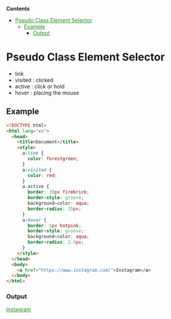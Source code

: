 <!-- START doctoc generated TOC please keep comment here to allow auto update -->
<!-- DON'T EDIT THIS SECTION, INSTEAD RE-RUN doctoc TO UPDATE -->
**Contents**

- [Pseudo Class Element Selector](#pseudo-class-element-selector)
  - [Example](#example)
    - [Output](#output)

<!-- END doctoc generated TOC please keep comment here to allow auto update -->

# Pseudo Class Element Selector

- link
- visited : clicked
- active : click or hold
- hover : placing the mouse

## Example

```html
<!DOCTYPE html>
<html lang="en">
  <head>
    <title>Document</title>
    <style>
      a:link {
        color: forestgreen;
      }
      a:visited {
        color: red;
      }
      a.active {
        border: 30px firebrick;
        border-style: groove;
        background—color: aqua;
        border-radius: 15px;
      }
      a:hover {
        border: 5px hotpink;
        border-style: groove;
        background—color: aqua;
        border-radius: 2.5px;
      }
    </style>
  </head>
  <body>
    <a href="https://www.instagram.com/">Instagram</a>
  </body>
</html>
```

### Output

<!DOCTYPE html>
<html lang="en">
<head>
    <title>Document</title>
    <style>
        a:link{
            color:forestgreen;
        }
        a:visited{
            color:red;
        }
        a.active{
            border:30px firebrick;
            border-style: groove;
            background—color: aqua;
            border-radius: 15px;
        }
        a:hover{
            border:5px hotpink;
            border-style: groove;
            background—color: aqua;
            border-radius: 2.5px;
        }
    </style>
</head>
<body>
    <a href="https://www.instagram.com/">Instagram</a>
</body>
</html>
